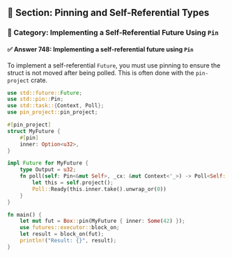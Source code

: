 ## 📘 Section: Pinning and Self-Referential Types
### 🔹 Category: Implementing a Self-Referential Future Using `Pin`
#### ✅ Answer 748: Implementing a self-referential future using `Pin`

To implement a self-referential `Future`, you must use pinning to ensure the struct is not moved after being polled. This is often done with the `pin-project` crate.

```rust
use std::future::Future;
use std::pin::Pin;
use std::task::{Context, Poll};
use pin_project::pin_project;

#[pin_project]
struct MyFuture {
    #[pin]
    inner: Option<u32>,
}

impl Future for MyFuture {
    type Output = u32;
    fn poll(self: Pin<&mut Self>, _cx: &mut Context<'_>) -> Poll<Self::Output> {
        let this = self.project();
        Poll::Ready(this.inner.take().unwrap_or(0))
    }
}

fn main() {
    let mut fut = Box::pin(MyFuture { inner: Some(42) });
    use futures::executor::block_on;
    let result = block_on(fut);
    println!("Result: {}", result);
}
```
